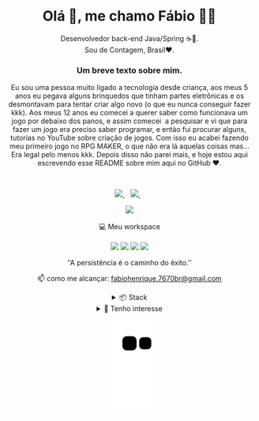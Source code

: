 <h1 align='center'>
  Olá 👋, me chamo Fábio 🧑‍💻
</h1>

<p align='center'>
 Desenvolvedor back-end Java/Spring ☕🍃.
 <br>
 Sou de Contagem, Brasil❤️.
</p>


<h3 align='center'>Um breve texto sobre mim.</h3>
<p align='center'>
  Eu sou uma pessoa muito ligado a tecnologia desde criança, aos meus 5 anos eu pegava alguns brinquedos que tinham partes eletrônicas e os desmontavam para tentar criar algo     novo (o que eu nunca conseguir fazer kkk). Aos meus 12 anos eu comecei a querer saber como funcionava um jogo por debaixo dos panos, e assim comecei  a pesquisar e vi que       para fazer um jogo era preciso saber programar, e então fui procurar alguns, tutorias no YouTube sobre criação de jogos. Com isso eu acabei fazendo meu primeiro jogo no RPG     MAKER, o que não era lá aquelas coisas mas… Era legal pelo menos kkk. Depois disso não parei mais, e hoje estou aqui escrevendo esse README sobre mim aqui no GitHub ❤️.
</p>
<br>


<p align='center'>
  
  <a href="https://www.linkedin.com/in/fabiofnc">
    <img src="https://img.shields.io/badge/linkedin-%230077B5.svg?&style=for-the-badge&logo=linkedin&logoColor=white" />
  </a>&nbsp;&nbsp;
  <a href="https://instagram.com/fabao.fnc">
    <img src="https://img.shields.io/badge/instagram-%23E4405F.svg?&style=for-the-badge&logo=instagram&logoColor=white" />        
  </a>&nbsp;&nbsp;
  
</p>

<p align='center'>
 <a herf="#"><img src="https://github-readme-stats.vercel.app/api?username=FabioFNC&show_icons=true&theme=dracula&include_all_commits=true&count_private=true" width="350"/></a>
</p>

<p align='center'>
  💻 Meu workspace<br/><br/>
  <img src="https://img.shields.io/badge/windows-%230078D6.svg?&style=for-the-badge&logo=windows&logoColor=white" />
  <img src="https://img.shields.io/badge/amd-Ryzen%205%3350G-%23ED1C24.svg?&style=for-the-badge&logo=amd&logoColor=white" />
  <img src="https://img.shields.io/badge/vega-%2011-%23CC342D.svg?&style=for-the-badge&logo=amd&logoColor=white" />
  <img src="https://img.shields.io/badge/RAM-16GB-%230071C5.svg?&style=for-the-badge&logoColor=white" />
</p>

<p align='center'>
  ’’A persistência é o caminho do êxito.’’</a>
</p>

<!-- <details align='center'>
  <summary>:zap: My workspace specs</summary>
</details>-->

<p align='center'>
  📫 como me alcançar: <a href='mailto:fabiohenrique.7670br@gmail.com'>fabiohenrique.7670br@gmail.com</a>
</p>

<details align='center'>
  <summary>📦 Stack</summary>
 
  <br>

  ![Java](https://img.shields.io/badge/Java-ED8B00?style=for-the-badge&logo=java&logoColor=white)
  ![Spring](https://img.shields.io/badge/Spring-6DB33F?style=for-the-badge&logo=spring&logoColor=white)
  ![MySQL](https://img.shields.io/badge/MySQL-005C84?style=for-the-badge&logo=mysql&logoColor=white)
  ![PostgreSQL](https://img.shields.io/badge/PostgreSQL-316192?style=for-the-badge&logo=postgresql&logoColor=white)
  ![Git](https://img.shields.io/badge/Git-e84d31?style=for-the-badge&logo=git&logoColor=white)
  <br>
  ![IntelliJIDEA](https://img.shields.io/badge/IntelliJIDEA-000000.svg?style=for-the-badge&logo=intellij-idea&logoColor=white)
  ![Postman](https://img.shields.io/badge/Postman-ff6c37.svg?style=for-the-badge&logo=postman&logoColor=white)
  
</details>

<details align='center'>
  <summary>🔭 Tenho interesse</summary>
 
  <br>

  ![Flutter](https://img.shields.io/badge/flutter-66b1f1?style=for-the-badge&logo=flutter&logoColor=white)
  ![Javascript](https://img.shields.io/badge/Javascript-efd81d?style=for-the-badge&logo=Javascript&logoColor=white)
  ![Python](https://img.shields.io/badge/Python-005C84?style=for-the-badge&logo=Python&logoColor=white)
  
</details>

<div align='center'>
  
  ![Snake animation](https://github.com/FabioFNC/FabioFNC/blob/output/github-contribution-grid-snake.svg)
  
</div>
